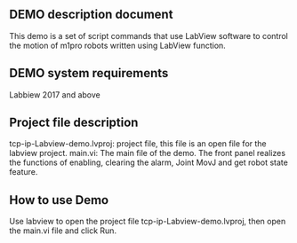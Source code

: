 ## DEMO description document
This demo is a set of script commands that use LabView software to control the motion of m1pro robots written using LabView function.

## DEMO system requirements
Labbiew 2017 and above

## Project file description
tcp-ip-Labview-demo.lvproj: project file, this file is an open file for the labview project.
main.vi: The main file of the demo. The front panel realizes the functions of enabling, clearing the alarm, Joint MovJ and get robot state feature.

## How to use Demo
Use labview to open the project file tcp-ip-Labview-demo.lvproj, then open the main.vi file and click Run.
